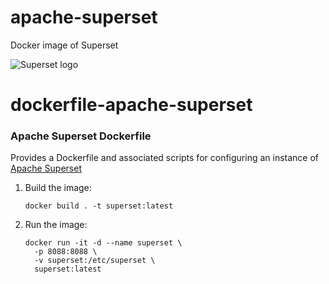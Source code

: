 # apache-superset 
Docker image of Superset 

![Superset logo](https://superset.incubator.apache.org/_images/s.png "Superset")
# dockerfile-apache-superset

### Apache Superset Dockerfile

Provides a Dockerfile and associated scripts for configuring an instance of [Apache Superset](https://superset.incubator.apache.org)

1. Build the image:
    ```
    docker build . -t superset:latest
    ```
    
2. Run the image:
   ```
   docker run -it -d --name superset \
     -p 8088:8088 \
     -v superset:/etc/superset \
     superset:latest
   ```
